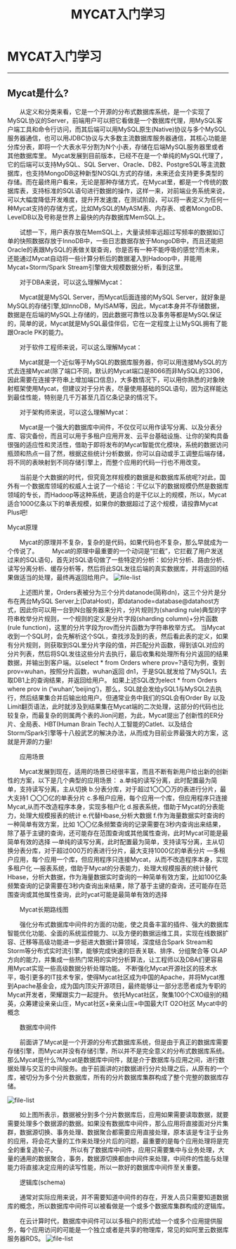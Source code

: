 ﻿---
title: MYCAT入门学习
---

# MYCAT入门学习

-----

## Mycat是什么?

&ensp;&ensp;&ensp;&ensp;从定义和分类来看，它是一个开源的分布式数据库系统，是一个实现了MySQL协议的Server，前端用户可以把它看做是一个数据库代理，用MySQL客户端工具和命令行访问，而其后端可以用MySQL原生(Native)协议与多个MySQL服务器通信，也可以用JDBC协议与大多数主流数据库服务器通信，其核心功能是分库分表，即将一个大表水平分割为N个小表，存储在后端MySQL服务器里或者其他数据库里。 Mycat发展到目前版本，已经不在是一个单纯的MySQL代理了，它的后端可以支持MySQL、SQL Server、Oracle、DB2、PostgreSQL等主流数据库，也支持MongoDB这种新型NOSQL方式的存储，未来还会支持更多类型的存储。而在最终用户看来，无论是那种存储方式，在Mycat里，都是一个传统的数据库表，支持标准的SQL语句进行数据的操作，这样一来，对前端业务系统来说，可以大幅度降低开发难度，提升开发速度，在测试阶段，可以将一表定义为任何一种Mycat支持的存储方式，比如MySQL的MyASM表、内存表、或者MongoDB、LeveIDB以及号称是世界上最快的内存数据库MemSQL上。

&ensp;&ensp;&ensp;&ensp;试想一下，用户表存放在MemSQL上，大量读频率远超过写频率的数据如订单的快照数据存放于InnoDB中，一些日志数据存放于MongoDB中，而且还能把Oracle的表跟MySQL的表做关联查询，你是否有一种不能呼吸的感觉?而未来，还能通过Mycat自动将一些计算分析后的数据灌入到Hadoop中，并能用Mycat+Storm/Spark Stream引擎做大规模数据分析，看到这里。

&ensp;&ensp;&ensp;&ensp;对于DBA来说，可以这么理解Mycat：

&ensp;&ensp;&ensp;&ensp;Mycat就是MySQL Server，而Mycat后面连接的MySQL Server，就好象是MySQL的存储引擎,如InnoDB，MyISAM等，因此，Mycat本身并不存储数据，数据是在后端的MySQL上存储的，因此数据可靠性以及事务等都是MySQL保证的，简单的说，Mycat就是MySQL最佳伴侣，它在一定程度上让MySQL拥有了能跟Oracle PK的能力。

&ensp;&ensp;&ensp;&ensp;对于软件工程师来说，可以这么理解Mycat：

&ensp;&ensp;&ensp;&ensp;Mycat就是一个近似等于MySQL的数据库服务器，你可以用连接MySQL的方式去连接Mycat(除了端口不同，默认的Mycat端口是8066而非MySQL的3306，因此需要在连接字符串上增加端口信息)，大多数情况下，可以用你熟悉的对象映射框架使用Mycat，但建议对于分片表，尽量使用基础的SQL语句，因为这样能达到最佳性能，特别是几千万甚至几百亿条记录的情况下。

&ensp;&ensp;&ensp;&ensp;对于架构师来说，可以这么理解Mycat：

&ensp;&ensp;&ensp;&ensp;Mycat是一个强大的数据库中间件，不仅仅可以用作读写分离、以及分表分库、容灾备份，而且可以用于多租户应用开发、云平台基础设施、让你的架构具备很强的适应性和灵活性，借助于即将发布的Mycat智能优化模块，系统的数据访问瓶颈和热点一目了然，根据这些统计分析数据，你可以自动或手工调整后端存储，将不同的表映射到不同存储引擎上，而整个应用的代码一行也不用改变。

&ensp;&ensp;&ensp;&ensp;当前是个大数据的时代，但究竟怎样规模的数据是和数据库系统呢?对此，国外有一个数据库领域的权威人士说了一个结论：干亿以下的数据规模仍然是数据库领域的专长，而Hadoop等这种系统，更适合的是干亿以上的规模，所以，Mycat适合1000亿条以下的单表规模，如果你的数据超过了这个规模，请投靠Mycat Plus吧!

Mycat原理

&ensp;&ensp;&ensp;&ensp;Mycat的原理并不复杂，复杂的是代码，如果代码也不复杂，那么早就成为一个传说了。 &ensp;&ensp;&ensp;&ensp;Mycat的原理中最重要的一个动词是“拦截”，它拦截了用户发送过来的SQL语句，首先对SQL语句做了一些特定的分析：如分片分析、路由分析、读写分离分析、缓存分析等，然后将此SQL发往后端的真实数据库，并将返回的结果做适当的处理，最终再返回给用户。
![file-list](https://www.2cto.com/uploadfile/Collfiles/20170904/2017090410012586.png)

&ensp;&ensp;&ensp;&ensp;上述图片里，Orders表被分为三个分片datanode(简称dn)，这三个分片是分布在两台MySQL Server上(DataHost)，即datanode=database@datahost方式，因此你可以用一台到N台服务器来分片，分片规则为(sharding rule)典型的字符串枚举分片规则，一个规则的定义是分片字段(sharding column)+分片函数(rule function)，这里的分片字段为rov而分片函数为字符串枚举方式。 当Mycat收到一个SQL时，会先解析这个SQL，查找涉及到的表，然后看此表的定义，如果有分片规则，则获取到SQL里分片字段的值，并匹配分片函数，得到该QL对应的分片列表，然后将SQL发往这些分片去执行，最后收集和处理所有分片返回的结果数据，并输出到客户端。以select * from Orders where prov=?语句为例，查到prov=wuhan，按照分片函数，wuhan返回 dn1，于是SQL就发给了MySQL1，去取DB1上的查询结果，并返回给用户。 如果上述SQL改为elect * from Orders where prov in (‘wuhan’,‘beijing’)，那么，SQL就会发给ySQL1与MySQL2去执行，然后结果集合并后输出给用户。但通常业务中我们的SQL会有Order By 以及Limit翻页语法，此时就涉及到结果集在Mycat端的二次处理，这部分的代码也比较复杂，而最复杂的则属两个表的Jion问题，为此，Mycat提出了创新性的ER分片、全局表、HBT(Human Brain Tech)人工智能的Catlet、以及结合Storm/Spark引擎等十八般武艺的解决办法，从而成为目前业界最强大的方案，这就是开源的力量!

&ensp;&ensp;&ensp;&ensp;应用场景

&ensp;&ensp;&ensp;&ensp;Mycat发展到现在，适用的场景已经很丰富，而且不断有新用户给出新的创新性的方案，以下是几个典型的应用场景： a.单纯的读写分离，此时配置最为简单，支持读写分离，主从切换 b.分表分库，对于超过1〇〇〇万的表进行分片，最大支持1 〇〇〇亿的单表分片 c.多租户应用，每个应用一个库，但应用程序只连接Mycat,从而不改造程序本身，实现多租户化 d.报表系统，借助于Mycat的分表能力，处理大规模报表的统计 e.代替Hbase,分析大数据 f.作为海量数据实时查询的一种简单有效方案，比如 1〇〇亿条频繁查询的记录需要在3秒内查询出来结果， 除了基于主键的查询，还可能存在范围查询或其他属性查询，此时Mycat可能是最简单有效的选择 —单纯的读写分离，此时配置最为简单，支持读写分离，主从切换分表分库，对于超过000万的表进行分片，最大支持1000亿的单表分片 —多租户应用，每个应用一个库，但应用程序只连接Mycat，从而不改造程序本身，实现多租户化 —报表系统，借助于Mycat的分表能力，处理大规模报表的统计替代Hbase，分析大数据，作为海量数据实时查询的一种简单有效方案，比如100亿条频繁查询的记录需要在3秒内查询出来结果，除了基于主键的查询，还可能存在范围查询或其他属性查询，此时ycat可能是最简单有效的选择

&ensp;&ensp;&ensp;&ensp;Mycat长期路线图

&ensp;&ensp;&ensp;&ensp;强化分布式数据库中间件的方面的功能，使之具备丰富的插件、强大的数据库智能优化功能、全面的系统监控能力、以及方便的数据运维工具，实现在线数据扩容、迁移等高级功能进一步挺进大数据计算领域，深度结合Spark Stream和Storm等分布式实时流引擎，能够完成快速的巨表关联、排序、分组聚合等 OLAP方向的能力，并集成一些热门常用的实时分析算法，让工程师以及DBA们更容易用Mycat实现一些高级数据分析处理功能。 不断强化Mycat开源社区的技术水平，吸引更多的IT技术专家，使得Mycat社区成为中国的Apache，并将Mycat推到Apache基金会，成为国内顶尖开源项目，最终能够让一部分志愿者成为专职的Mycat开发者，荣耀跟实力一起提升。 依托Mycat社区，聚集100个CXO级别的精英，众筹建设亲亲山庄，Mycat社区+亲亲山庄=中国最大IT O2O社区 Mycat中的概念

&ensp;&ensp;&ensp;&ensp;数据库中间件

&ensp;&ensp;&ensp;&ensp;前面讲了Mycat是一个开源的分布式数据库系统，但是由于真正的数据库需要存储引擎，而Mycat并没有存储引擎，所以并不是完全意义的分布式数据库系统。 那么Mycat是什么?Mycat是数据库中间件，就是介于数据库与应用之间，进行数据处理与交互的中间服务。由于前面讲的对数据进行分片处理之后，从原有的一个库，被切分为多个分片数据库，所有的分片数据库集群构成了整个完整的数据库存储。

![file-list](https://www.2cto.com/uploadfile/Collfiles/20170904/2017090410012589.png)

&ensp;&ensp;&ensp;&ensp;如上图所表示，数据被分到多个分片数据库后，应用如果需要读取数据，就要需要处理多个数据源的数据。如果没有数据库中间件，那么应用将直接面对分片集群，数据源切换、事务处理、数据聚合都需要应用直接处理，原本该是专注于业务的应用，将会花大量的工作来处理分片后的问题，最重要的是每个应用处理将是完全的重复造轮子。 &ensp;&ensp;&ensp;&ensp;所以有了数据库中间件，应用只需要集中与业务处理，大量的通用的数据聚合，事务，数据源切换都由中间件来处理，中间件的性能与处理能力将直接决定应用的读写性能，所以一款好的数据库中间件至关重要。

&ensp;&ensp;&ensp;&ensp;逻辑库(schema)

&ensp;&ensp;&ensp;&ensp;通常对实际应用来说，并不需要知道中间件的存在，开发人员只需要知道数据库的概念，所以数据库中间件可以被看做是一个或多个数据库集群构成的逻辑库。

&ensp;&ensp;&ensp;&ensp;在云计算时代，数据库中间件可以以多租户的形式给一个或多个应用提供服务，每个应用访问的可能是一个独立或者是共享的物理库，常见的如阿里云数据库服务器RDS。
![file-list](https://www.2cto.com/uploadfile/Collfiles/20170904/2017090410012593.png)